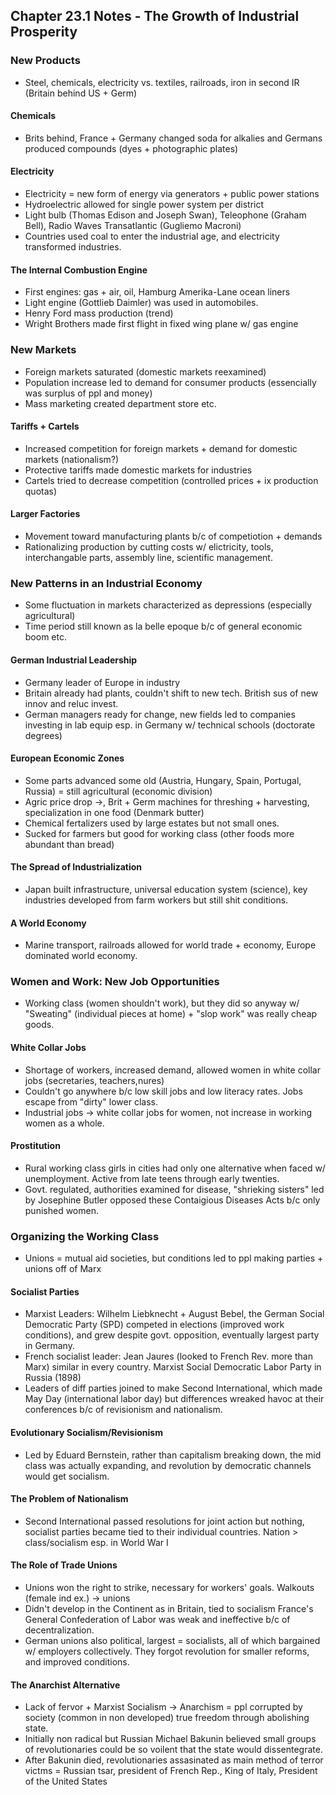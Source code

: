 ## Chapter 23.1 Notes - The Growth of Industrial Prosperity
### New Products
- Steel, chemicals, electricity vs. textiles, railroads, iron in second IR (Britain behind US + Germ)
#### Chemicals
- Brits behind, France + Germany changed soda for alkalies and Germans produced compounds (dyes + photographic plates)
#### Electricity
- Electricity = new form of energy via generators + public power stations
- Hydroelectric allowed for single power system per district
- Light bulb (Thomas Edison and Joseph Swan), Teleophone (Graham Bell), Radio Waves Transatlantic (Gugliemo Macroni)
- Countries used coal to enter the industrial age, and electricity transformed industries.
#### The Internal Combustion Engine
- First engines: gas + air, oil, Hamburg Amerika-Lane ocean liners
- Light engine (Gottlieb Daimler) was used in automobiles.
- Henry Ford mass production (trend)
- Wright Brothers made first flight in fixed wing plane w/ gas engine
### New Markets
- Foreign markets saturated (domestic markets reexamined)
- Population increase led to demand for consumer products (essencially was surplus of ppl and money)
- Mass marketing created department store etc.
#### Tariffs + Cartels
- Increased competition for foreign markets + demand for domestic markets (nationalism?)
- Protective tariffs made domestic markets for industries
- Cartels tried to decrease competition (controlled prices + ix production quotas)
#### Larger Factories
- Movement toward manufacturing plants b/c of competiotion + demands
- Rationalizing production by cutting costs w/ elictricity, tools, interchangable parts, assembly line, scientific management.
### New Patterns in an Industrial Economy
- Some fluctuation in markets characterized as depressions (especially agricultural)
- Time period still known as la belle epoque b/c of general economic boom etc.
#### German Industrial Leadership
- Germany leader of Europe in industry
- Britain already had plants, couldn't shift to new tech. British sus of new innov and reluc invest.
- German managers ready for change, new fields led to companies investing in lab equip esp. in Germany w/ technical schools (doctorate degrees)
#### European Economic Zones
- Some parts advanced some old (Austria, Hungary, Spain, Portugal, Russia) = still agricultural (economic division)
- Agric price drop ->, Brit + Germ machines for threshing + harvesting, specialization in one food (Denmark butter)
- Chemical fertalizers used by large estates but not small ones.
- Sucked for farmers but good for working class (other foods more abundant than bread)
#### The Spread of Industrialization
- Japan built infrastructure, universal education system (science), key industries developed from farm workers but still shit conditions.
#### A World Economy
- Marine transport, railroads allowed for world trade + economy, Europe dominated world economy.
### Women and Work: New Job Opportunities
- Working class (women shouldn't work), but they did so anyway w/ "Sweating" (individual pieces at home) + "slop work" was really cheap goods.
#### White Collar Jobs
- Shortage of workers, increased demand, allowed women in white collar jobs (secretaries, teachers,nures)
- Couldn't go anywhere b/c low skill jobs and low literacy rates. Jobs escape from "dirty" lower class.
- Industrial jobs -> white collar jobs for women, not increase in working women as a whole.
#### Prostitution
- Rural working class girls in cities had only one alternative when faced w/ unemployment. Active from late teens through early twenties.
- Govt. regulated, authorities examined for disease, "shrieking sisters" led by Josephine Butler opposed these Contaigious Diseases Acts b/c only punished women.
### Organizing the Working Class
- Unions = mutual aid societies, but conditions led to ppl making parties + unions off of Marx
#### Socialist Parties
- Marxist Leaders: Wilhelm Liebknecht + August Bebel, the German Social Democratic Party (SPD) competed in elections (improved work conditions), and grew despite govt. opposition, eventually largest party in Germany.
- French socialist leader: Jean Jaures (looked to French Rev. more than Marx) similar in every country. Marxist Social Democratic Labor Party in Russia (1898)
- Leaders of diff parties joined to make Second International, which made May Day (international labor day) but differences wreaked havoc at their conferences b/c of revisionism and nationalism.
#### Evolutionary Socialism/Revisionism
- Led by Eduard Bernstein, rather than capitalism breaking down, the mid class was actually expanding, and revolution by democratic channels would get socialism.
#### The Problem of Nationalism
- Second International passed resolutions for joint action but nothing, socialist parties became tied to their individual countries. Nation > class/socialism esp. in World War I
#### The Role of Trade Unions
- Unions won the right to strike, necessary for workers' goals. Walkouts (female ind ex.) -> unions 
- Didn't develop in the Continent as in Britain, tied to socialism France's General Confederation of Labor was weak and ineffective b/c of decentralization.
- German unions also political, largest = socialists, all of which bargained w/ employers collectively. They forgot revolution for smaller reforms, and improved conditions.
#### The Anarchist Alternative
- Lack of fervor + Marxist Socialism -> Anarchism = ppl corrupted by society (common in non developed) true freedom through abolishing state.
- Initially non radical but Russian Michael Bakunin believed small groups of revolutionaries could be so voilent that the state would dissentegrate.
- After Bakunin died, revolutionaries assasinated as main method of terror victms = Russian tsar, president of French Rep., King of Italy, President of the United States
